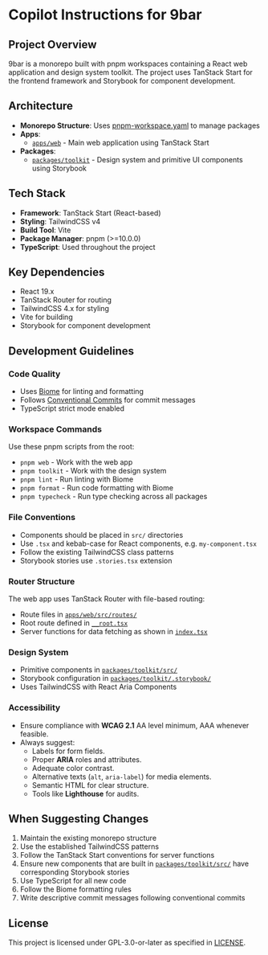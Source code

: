 # Copilot Instructions for 9bar

## Project Overview
9bar is a monorepo built with pnpm workspaces containing a React web application and design system toolkit. 
The project uses TanStack Start for the frontend framework and Storybook for component development.

## Architecture
- **Monorepo Structure**: Uses [pnpm-workspace.yaml](../pnpm-workspace.yaml) to manage packages
- **Apps**: 
  - [`apps/web`](../apps/web) - Main web application using TanStack Start
- **Packages**:
  - [`packages/toolkit`](../packages/toolkit) - Design system and primitive UI components using Storybook

## Tech Stack
- **Framework**: TanStack Start (React-based)
- **Styling**: TailwindCSS v4
- **Build Tool**: Vite
- **Package Manager**: pnpm (>=10.0.0)
- **TypeScript**: Used throughout the project

## Key Dependencies
- React 19.x
- TanStack Router for routing
- TailwindCSS 4.x for styling
- Vite for building
- Storybook for component development

## Development Guidelines

### Code Quality
- Uses [Biome](../biome.json) for linting and formatting
- Follows [Conventional Commits](../commitlint.config.js) for commit messages
- TypeScript strict mode enabled

### Workspace Commands
Use these pnpm scripts from the root:
- `pnpm web` - Work with the web app
- `pnpm toolkit` - Work with the design system
- `pnpm lint` - Run linting with Biome
- `pnpm format` - Run code formatting with Biome
- `pnpm typecheck` - Run type checking across all packages

### File Conventions
- Components should be placed in `src/` directories
- Use `.tsx` and kebab-case for React components, e.g. `my-component.tsx`
- Follow the existing TailwindCSS class patterns
- Storybook stories use `.stories.tsx` extension

### Router Structure
The web app uses TanStack Router with file-based routing:
- Route files in [`apps/web/src/routes/`](../apps/web/src/routes/)
- Root route defined in [`__root.tsx`](../apps/web/src/routes/__root.tsx)
- Server functions for data fetching as shown in [`index.tsx`](../apps/web/src/routes/index.tsx)

### Design System
- Primitive components in [`packages/toolkit/src/`](../packages/toolkit/src/)
- Storybook configuration in [`packages/toolkit/.storybook/`](../packages/toolkit/.storybook/)
- Uses TailwindCSS with React Aria Components

### Accessibility
- Ensure compliance with **WCAG 2.1** AA level minimum, AAA whenever feasible.
- Always suggest:
    - Labels for form fields.
    - Proper **ARIA** roles and attributes.
    - Adequate color contrast.
    - Alternative texts (`alt`, `aria-label`) for media elements.
    - Semantic HTML for clear structure.
    - Tools like **Lighthouse** for audits.

## When Suggesting Changes
1. Maintain the existing monorepo structure
2. Use the established TailwindCSS patterns
3. Follow the TanStack Start conventions for server functions
4. Ensure new components that are built in [`packages/toolkit/src/`](../packages/toolkit/src/) have corresponding Storybook stories
5. Use TypeScript for all new code
6. Follow the Biome formatting rules
7. Write descriptive commit messages following conventional commits

## License
This project is licensed under GPL-3.0-or-later as specified in [LICENSE](../LICENSE).